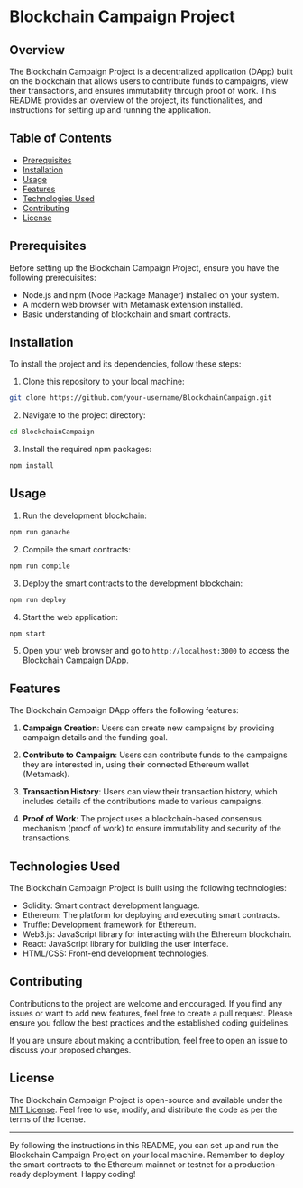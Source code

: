 # Blockchain Campaign Project

## Overview

The Blockchain Campaign Project is a decentralized application (DApp) built on the blockchain that allows users to contribute funds to campaigns, view their transactions, and ensures immutability through proof of work. This README provides an overview of the project, its functionalities, and instructions for setting up and running the application.

## Table of Contents

- [Prerequisites](#prerequisites)
- [Installation](#installation)
- [Usage](#usage)
- [Features](#features)
- [Technologies Used](#technologies-used)
- [Contributing](#contributing)
- [License](#license)

## Prerequisites

Before setting up the Blockchain Campaign Project, ensure you have the following prerequisites:

- Node.js and npm (Node Package Manager) installed on your system.
- A modern web browser with Metamask extension installed.
- Basic understanding of blockchain and smart contracts.

## Installation

To install the project and its dependencies, follow these steps:

1. Clone this repository to your local machine:

```bash
git clone https://github.com/your-username/BlockchainCampaign.git
```

2. Navigate to the project directory:

```bash
cd BlockchainCampaign
```

3. Install the required npm packages:

```bash
npm install
```

## Usage

1. Run the development blockchain:

```bash
npm run ganache
```

2. Compile the smart contracts:

```bash
npm run compile
```

3. Deploy the smart contracts to the development blockchain:

```bash
npm run deploy
```

4. Start the web application:

```bash
npm start
```

5. Open your web browser and go to `http://localhost:3000` to access the Blockchain Campaign DApp.

## Features

The Blockchain Campaign DApp offers the following features:

1. **Campaign Creation**: Users can create new campaigns by providing campaign details and the funding goal.

2. **Contribute to Campaign**: Users can contribute funds to the campaigns they are interested in, using their connected Ethereum wallet (Metamask).

3. **Transaction History**: Users can view their transaction history, which includes details of the contributions made to various campaigns.

4. **Proof of Work**: The project uses a blockchain-based consensus mechanism (proof of work) to ensure immutability and security of the transactions.

## Technologies Used

The Blockchain Campaign Project is built using the following technologies:

- Solidity: Smart contract development language.
- Ethereum: The platform for deploying and executing smart contracts.
- Truffle: Development framework for Ethereum.
- Web3.js: JavaScript library for interacting with the Ethereum blockchain.
- React: JavaScript library for building the user interface.
- HTML/CSS: Front-end development technologies.

## Contributing

Contributions to the project are welcome and encouraged. If you find any issues or want to add new features, feel free to create a pull request. Please ensure you follow the best practices and the established coding guidelines.

If you are unsure about making a contribution, feel free to open an issue to discuss your proposed changes.

## License

The Blockchain Campaign Project is open-source and available under the [MIT License](LICENSE). Feel free to use, modify, and distribute the code as per the terms of the license.

---
By following the instructions in this README, you can set up and run the Blockchain Campaign Project on your local machine. Remember to deploy the smart contracts to the Ethereum mainnet or testnet for a production-ready deployment. Happy coding!
